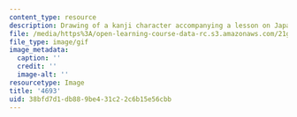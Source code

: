 ```yaml
---
content_type: resource
description: Drawing of a kanji character accompanying a lesson on Japanese.
file: /media/https%3A/open-learning-course-data-rc.s3.amazonaws.com/21g-504-japanese-iv-spring-2009/38bfd7d1db889be431c22c6b15e56cbb_4693.gif
file_type: image/gif
image_metadata:
  caption: ''
  credit: ''
  image-alt: ''
resourcetype: Image
title: '4693'
uid: 38bfd7d1-db88-9be4-31c2-2c6b15e56cbb
---
```

